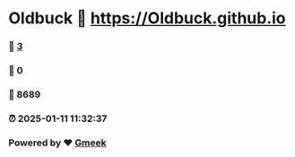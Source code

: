 # Oldbuck :link: https://Oldbuck.github.io 
### :page_facing_up: [3](https://Oldbuck.github.io/tag.html) 
### :speech_balloon: 0 
### :hibiscus: 8689 
### :alarm_clock: 2025-01-11 11:32:37 
### Powered by :heart: [Gmeek](https://github.com/Meekdai/Gmeek)
